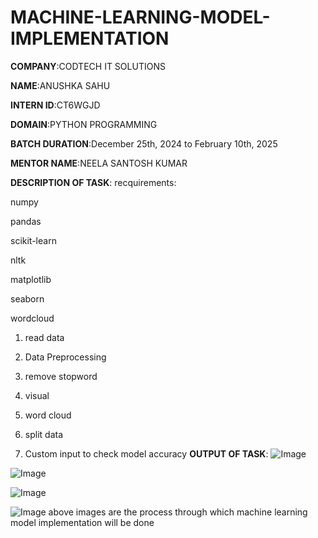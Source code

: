 # MACHINE-LEARNING-MODEL-IMPLEMENTATION

**COMPANY**:CODTECH IT SOLUTIONS

**NAME**:ANUSHKA SAHU

**INTERN ID**:CT6WGJD

**DOMAIN**:PYTHON PROGRAMMING

**BATCH DURATION**:December 25th, 2024 to February 10th, 2025

**MENTOR NAME**:NEELA SANTOSH KUMAR

**DESCRIPTION OF TASK**:
recquirements:

numpy

pandas

scikit-learn

nltk

matplotlib

seaborn

wordcloud
1. read data
  
2. Data Preprocessing
   
3. remove stopword
   
4. visual
   
5.  word cloud
  
6.  split data
  
7.  Custom input to check model accuracy
**OUTPUT OF TASK**:
![Image](https://github.com/user-attachments/assets/ecd24b1e-116b-44b4-a62c-a598603cc21b)

![Image](https://github.com/user-attachments/assets/a7ed2cd9-7e83-43f4-ad96-96cb3119904a)

![Image](https://github.com/user-attachments/assets/fa13eba7-228b-4638-acd3-ac9e98bc4e62)

![Image](https://github.com/user-attachments/assets/270d2bcf-5bb0-4cd9-98a8-7701954649da)
above images are the process through which machine learning model implementation will be done
